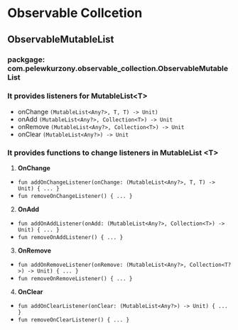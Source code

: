 # Observable Collcetion

## ObservableMutableList

### packgage: **com.pelewkurzony.observable_collection.ObservableMutableList**

### It provides listeners for MutableList&#60;T&#62;
- onChange `(MutableList<Any?>, T, T) -> Unit)`
- onAdd `(MutableList<Any?>, Collection<T>) -> Unit`
- onRemove `(MutableList<Any?>, Collection<T>) -> Unit`
- onClear `(MutableList<Any?>) -> Unit`

### It provides functions to change listeners in MutableList &#60;T&#62;

1. **OnChange**
- `fun addOnChangeListener(onChange: (MutableList<Any?>, T, T) -> Unit) { ... }`
- `fun removeOnChangeListener() { ... }`

2. **OnAdd**
- `fun addOnAddListener(onAdd: (MutableList<Any?>, Collection<T>) -> Unit) { ... }`
- `fun removeOnAddListener() { ... }`

3. **OnRemove**
- `fun addOnRemoveListener(onRemove: (MutableList<Any?>, Collection<T?>) -> Unit) { ... }`
- `fun removeOnRemoveListener() { ... }`

4. **OnClear**
- `fun addOnClearListener(onClear: (MutableList<Any?>) -> Unit) { ... }`
- `fun removeOnClearListener() { ... }`
